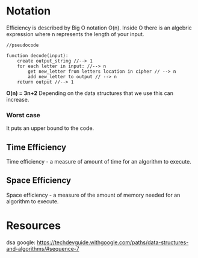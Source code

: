# Notation

Efficiency is described by Big O notation O(n). Inside O there is an algebric expression where n represents the length of your input.<br/>
```
//pseudocode

function decode(input):
    create output_string //--> 1
    for each letter in input: //--> n
        get new_letter from letters location in cipher // --> n
        add new_letter to output // --> n
    return output //--> 1

```
**O(n) = 3n+2**
Depending on the data structures that we use this can increase.

### Worst case
It puts an upper bound to the code.

## Time Efficiency
Time efficiency - a measure of amount of time for an algorithm to execute.

## Space Efficiency
Space efficiency - a measure of the amount of memory needed for an algorithm to execute.

# Resources
dsa google: https://techdevguide.withgoogle.com/paths/data-structures-and-algorithms/#sequence-7